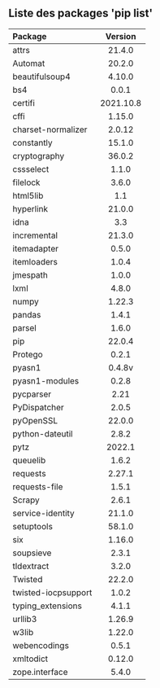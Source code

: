 ## Liste des packages 'pip list'

|Package            | Version|
|:-------------------|:---------:|
|attrs               |21.4.0|
|Automat             |20.2.0|
|beautifulsoup4      |4.10.0|
|bs4                 |0.0.1|
|certifi             |2021.10.8|
| cffi                |1.15.0|
| charset-normalizer  |2.0.12|
| constantly          |15.1.0|
|cryptography        |36.0.2|
|cssselect           |1.1.0|
|filelock            |3.6.0|
|html5lib            |1.1|
|hyperlink           |21.0.0|
|idna                |3.3|
|incremental         |21.3.0|
|itemadapter         |0.5.0|
|itemloaders         |1.0.4|
|jmespath            |1.0.0|
|lxml                |4.8.0|
|numpy               |1.22.3|
|pandas              |1.4.1|
|parsel              |1.6.0|
|pip                 |22.0.4|
|Protego             |0.2.1|
|pyasn1              |0.4.8v|
|pyasn1-modules      |0.2.8|
|pycparser           |2.21|
|PyDispatcher        |2.0.5|
|pyOpenSSL           |22.0.0|
|python-dateutil     |2.8.2|
|pytz                |2022.1|
|queuelib            |1.6.2|
|requests            |2.27.1|
|requests-file       |1.5.1|
|Scrapy              |2.6.1|
|service-identity    |21.1.0|
|setuptools          |58.1.0|
|six                 |1.16.0|
|soupsieve           |2.3.1|
|tldextract          |3.2.0|
|Twisted             |22.2.0|
|twisted-iocpsupport |1.0.2|
|typing_extensions   |4.1.1|
|urllib3             |1.26.9|
|w3lib               |1.22.0|
|webencodings        |0.5.1|
|xmltodict|0.12.0|
|zope.interface      |5.4.0|
